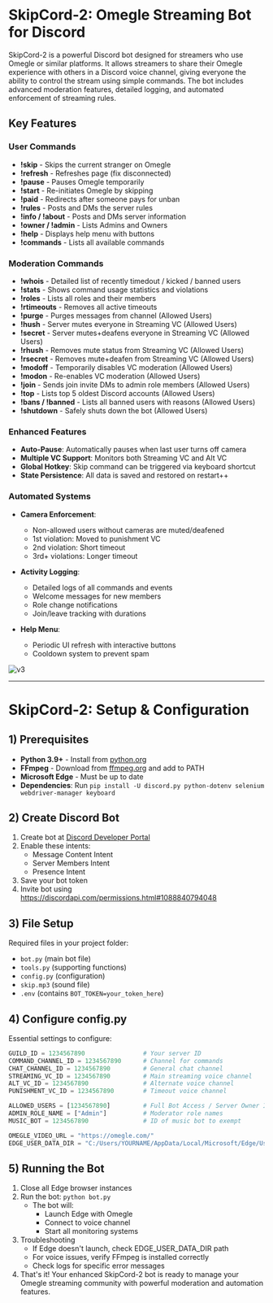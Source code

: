 # SkipCord-2: Omegle Streaming Bot for Discord  

SkipCord-2 is a powerful Discord bot designed for streamers who use Omegle or similar platforms. It allows streamers to share their Omegle experience with others in a Discord voice channel, giving everyone the ability to control the stream using simple commands. The bot includes advanced moderation features, detailed logging, and automated enforcement of streaming rules.

## Key Features

### User Commands 
- **!skip** - Skips the current stranger on Omegle
- **!refresh** - Refreshes page (fix disconnected)
- **!pause** - Pauses Omegle temporarily
- **!start** - Re-initiates Omegle by skipping
- **!paid** - Redirects after someone pays for unban
- **!rules** - Posts and DMs the server rules
- **!info / !about** - Posts and DMs server information
- **!owner / !admin** - Lists Admins and Owners
- **!help** - Displays help menu with buttons
- **!commands** - Lists all available commands

### Moderation Commands 
- **!whois** - Detailed list of recently timedout / kicked / banned users
- **!stats** - Shows command usage statistics and violations
- **!roles** - Lists all roles and their members
- **!rtimeouts** - Removes all active timeouts
- **!purge** - Purges messages from channel (Allowed Users)
- **!hush** - Server mutes everyone in Streaming VC (Allowed Users)
- **!secret** - Server mutes+deafens everyone in Streaming VC (Allowed Users)
- **!rhush** - Removes mute status from Streaming VC (Allowed Users)
- **!rsecret** - Removes mute+deafen from Streaming VC (Allowed Users)
- **!modoff** - Temporarily disables VC moderation (Allowed Users)
- **!modon** - Re-enables VC moderation (Allowed Users)
- **!join** - Sends join invite DMs to admin role members (Allowed Users)
- **!top** - Lists top 5 oldest Discord accounts (Allowed Users)
- **!bans / !banned** - Lists all banned users with reasons (Allowed Users)
- **!shutdown** - Safely shuts down the bot (Allowed Users)

### Enhanced Features 
- **Auto-Pause**: Automatically pauses when last user turns off camera
- **Multiple VC Support**: Monitors both Streaming VC and Alt VC
- **Global Hotkey**: Skip command can be triggered via keyboard shortcut
- **State Persistence**: All data is saved and restored on restart++

### Automated Systems 
- **Camera Enforcement**:  
  - Non-allowed users without cameras are muted/deafened
  - 1st violation: Moved to punishment VC
  - 2nd violation: Short timeout
  - 3rd+ violations: Longer timeout

- **Activity Logging**:  
  - Detailed logs of all commands and events
  - Welcome messages for new members
  - Role change notifications
  - Join/leave tracking with durations

- **Help Menu**:  
  - Periodic UI refresh with interactive buttons
  - Cooldown system to prevent spam

![v3](https://github.com/user-attachments/assets/036bee1f-eb68-4b31-b429-8fdc4c220eca)

---

# SkipCord-2: Setup & Configuration  

## 1) Prerequisites
- **Python 3.9+** - Install from [python.org](https://www.python.org/downloads/)
- **FFmpeg** - Download from [ffmpeg.org](https://ffmpeg.org/download.html) and add to PATH
- **Microsoft Edge** - Must be up to date
- **Dependencies**: Run `pip install -U discord.py python-dotenv selenium webdriver-manager keyboard`

## 2) Create Discord Bot
1. Create bot at [Discord Developer Portal](https://discord.com/developers/applications)
2. Enable these intents:
   - Message Content Intent
   - Server Members Intent
   - Presence Intent
3. Save your bot token
4. Invite bot using https://discordapi.com/permissions.html#1088840794048

## 3) File Setup
Required files in your project folder:
- `bot.py` (main bot file)
- `tools.py` (supporting functions)
- `config.py` (configuration)
- `skip.mp3` (sound file)
- `.env` (contains `BOT_TOKEN=your_token_here`)


## 4) Configure config.py
Essential settings to configure:
```python
GUILD_ID = 1234567890                # Your server ID
COMMAND_CHANNEL_ID = 1234567890      # Channel for commands
CHAT_CHANNEL_ID = 1234567890         # General chat channel
STREAMING_VC_ID = 1234567890         # Main streaming voice channel
ALT_VC_ID = 1234567890               # Alternate voice channel
PUNISHMENT_VC_ID = 1234567890        # Timeout voice channel

ALLOWED_USERS = [1234567890]         # Full Bot Access / Server Owner ID
ADMIN_ROLE_NAME = ["Admin"]          # Moderator role names
MUSIC_BOT = 1234567890               # ID of music bot to exempt

OMEGLE_VIDEO_URL = "https://omegle.com/"
EDGE_USER_DATA_DIR = "C:/Users/YOURNAME/AppData/Local/Microsoft/Edge/User Data"
```

## 5) Running the Bot
1. Close all Edge browser instances
2. Run the bot: `python bot.py`
   - The bot will: 
     - Launch Edge with Omegle 
     - Connect to voice channel 
     - Start all monitoring systems 
3. Troubleshooting 
   - If Edge doesn't launch, check EDGE_USER_DATA_DIR path
   - For voice issues, verify FFmpeg is installed correctly
   - Check logs for specific error messages
4. That's it! Your enhanced SkipCord-2 bot is ready to manage your Omegle streaming community with powerful moderation and automation features.

